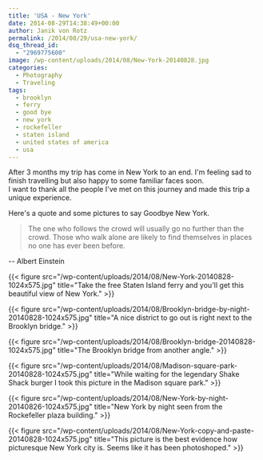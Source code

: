 ```yaml
---
title: 'USA - New York'
date: 2014-08-29T14:38:49+00:00
author: Janik von Rotz
permalink: /2014/08/29/usa-new-york/
dsq_thread_id:
  - "2969775600"
image: /wp-content/uploads/2014/08/New-York-20140828.jpg
categories:
  - Photography
  - Traveling
tags:
  - brooklyn
  - ferry
  - good bye
  - new york
  - rockefeller
  - staten island
  - united states of america
  - usa
---
```

After 3 months my trip has come in New York to an end. I'm feeling sad to finish travelling but also happy to some familiar faces soon.  
I want to thank all the people I've met on this journey and made this trip a unique experience. 

Here's a quote and some pictures to say Goodbye New York.
<!--more-->
> The one who follows the crowd will usually go no further than the crowd. Those who walk alone are likely to find themselves in places no one has ever been before.

-- Albert Einstein

{{< figure src="/wp-content/uploads/2014/08/New-York-20140828-1024x575.jpg" title="Take the free Staten Island ferry and you'll get this beautiful view of New York." >}}

{{< figure src="/wp-content/uploads/2014/08/Brooklyn-bridge-by-night-20140828-1024x575.jpg" title="A nice district to go out is right next to the Brooklyn bridge." >}}

{{< figure src="/wp-content/uploads/2014/08/Brooklyn-bridge-20140828-1024x575.jpg" title="The Brooklyn bridge from another angle." >}}

{{< figure src="/wp-content/uploads/2014/08/Madison-square-park-20140828-1024x575.jpg" title="While waiting for the legendary Shake Shack burger I took this picture in the Madison square park." >}}

{{< figure src="/wp-content/uploads/2014/08/New-York-by-night-20140826-1024x575.jpg" title="New York by night seen from the Rockefeller plaza building." >}}

{{< figure src="/wp-content/uploads/2014/08/New-York-copy-and-paste-20140828-1024x575.jpg" title="This picture is the best  evidence how picturesque New York city is. Seems like it has been photoshoped." >}}